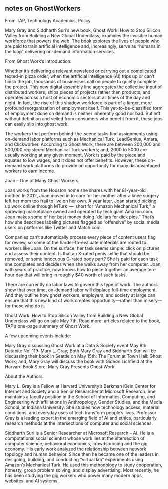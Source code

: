 ## notes on GhostWorkers

From TAP, Technology Academics, Policy



Mary Gray and Siddharth Suri’s new book, Ghost Work: How to Stop Silicon Valley from Building a New Global Underclass, examines the invisible human workforce that powers the web. The book explores the lives of people who are paid to train artificial intelligence and, increasingly, serve as “humans in the loop” delivering on-demand information services.


From Ghost Work’s Introduction:


Whether it’s delivering a relevant newsfeed or carrying out a complicated texted-in pizza order, when the artificial intelligence (AI) trips up or can’t finish the job, thousands of businesses call on people to quietly complete the project. This new digital assembly line aggregates the collective input of distributed workers, ships pieces of projects rather than products, and operates across a host of economic sectors at all times of the day and night. In fact, the rise of this shadow workforce is part of a larger, more profound reorganization of employment itself. This yet-to-be-classified form of employment done on demand is neither inherently good nor bad. But left without definition and veiled from consumers who benefit from it, these jobs can easily slip into ghost work.


The workers that perform behind-the-scene tasks find assignments using on-demand labor platforms such as Mechanical Turk, LeadGenius, Amara, and Clickworker. According to Ghost Work, there are between 200,000 and 500,000 registered Mechanical Turk workers; and, 2000 to 5000 are usually working at any given moment. Work is paid by the piece and equates to low wages, and it does not offer benefits. However, these on-demand work platforms do provide an opportunity for many disadvantaged workers to earn income.


Joan – One of Many Ghost Workers


Joan works from the Houston home she shares with her 81-year-old mother. In 2012, Joan moved in to care for her mother after a knee surgery left her mom too frail to live on her own. A year later, Joan started picking up work online through MTurk  —  short for “Amazon Mechanical Turk,” a sprawling marketplace owned and operated by tech giant Amazon.com. Joan makes some of her best money doing “dollars for dick pics.” That’s how she describes labeling pictures flagged as “offensive” by social media users on platforms like Twitter and Match.com.


Companies can’t automatically process every piece of content users flag for review, so some of the harder-to-evaluate materials are routed to workers like Joan. On the surface, her task seems simple: click on pictures and assess their content. Is that an X-rated penis selfie that should be removed, or some innocuous G-rated body part? She is paid for each task she completes and decides when she walks away from her computer. Joan, with years of practice, now knows how to piece together an average ten-hour day that will bring in roughly $40 worth of such tasks.


There are currently no labor laws to govern this type of work. The authors show that over time, on-demand labor will displace full-time employment. And they outline how ghost workers, employers, and society at large can ensure that this new kind of work creates opportunity—rather than misery—for those who do it.


Ghost Work: How to Stop Silicon Valley from Building a New Global Underclass will go on sale May 7th. Read more: articles related to the book, TAP’s one-page summary of Ghost Work.


A few upcoming events include:

   Mary Gray discussing Ghost Work at a Data & Society event May 8th: Databite No. 119: Mary L. Gray;
   Both Mary Gray and Siddharth Suri will be discussing their book in Seattle on May 15th: The Forum at Town Hall: Ghost Work; and,
   Mary Gray will discuss the book with Gideon Lichfield at the Harvard Book Store: Mary Gray Presents Ghost Work.



About the Authors


Mary L. Gray is a Fellow at Harvard University’s Berkman Klein Center for Internet and Society and a Senior Researcher at Microsoft Research. She maintains a faculty position in the School of Informatics, Computing, and Engineering with affiliations in Anthropology, Gender Studies, and the Media School, at Indiana University. She studies how technology access, material conditions, and everyday uses of tech transform people’s lives. Professor Gray is a leading expert in the emerging field of AI and ethics, particularly research methods at the intersections of computer and social sciences.


Siddharth Suri is a Senior Researcher at Microsoft Research – AI. He is a computational social scientist whose work lies at the intersection of computer science, behavioral economics, crowdsourcing and the gig economy. His early work analyzed the relationship between network topology and human behavior. Since then he became one of the leaders in designing, building, and conducting “virtual lab” experiments using Amazon’s Mechanical Turk. He used this methodology to study cooperation, honesty, group problem solving, and display advertising. Most recently, he has been studying the gig workers who power many modern apps, websites, and AI systems.
